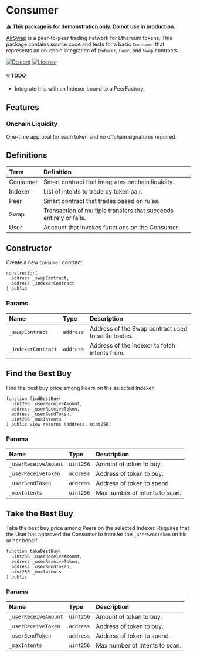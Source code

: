 # Consumer

**:warning: This package is for demonstration only. Do not use in production.**

[AirSwap](https://www.airswap.io/) is a peer-to-peer trading network for Ethereum tokens. This package contains source code and tests for a basic `Consumer` that represents an on-chain integration of `Indexer`, `Peer`, and `Swap` contracts.

[![Discord](https://img.shields.io/discord/590643190281928738.svg)](https://discord.gg/ecQbV7H)
[![License](https://img.shields.io/badge/License-Apache%202.0-blue.svg)](https://opensource.org/licenses/Apache-2.0)

#### :bulb: TODO

- Integrate this with an Indexer bound to a PeerFactory.

## Features

### Onchain Liquidity

One-time approval for each token and no offchain signatures required.

## Definitions

| Term     | Definition                                                         |
| :------- | :----------------------------------------------------------------- |
| Consumer | Smart contract that integrates onchain liquidity.                  |
| Indexer  | List of intents to trade by token pair.                            |
| Peer     | Smart contract that trades based on rules.                         |
| Swap     | Transaction of multiple transfers that succeeds entirely or fails. |
| User     | Account that invokes functions on the Consumer.                    |

## Constructor

Create a new `Consumer` contract.

```Solidity
constructor(
  address _swapContract,
  address _indexerContract
) public
```

### Params

| Name               | Type      | Description                                         |
| :----------------- | :-------- | :-------------------------------------------------- |
| `_swapContract`    | `address` | Address of the Swap contract used to settle trades. |
| `_indexerContract` | `address` | Address of the Indexer to fetch intents from.       |

## Find the Best Buy

Find the best buy price among Peers on the selected Indexer.

```Solidity
function findBestBuy(
  uint256 _userReceiveAmount,
  address _userReceiveToken,
  address _userSendToken,
  uint256 _maxIntents
) public view returns (address, uint256)
```

### Params

| Name                 | Type      | Description                    |
| :------------------- | :-------- | :----------------------------- |
| `_userReceiveAmount` | `uint256` | Amount of token to buy.        |
| `_userReceiveToken`  | `address` | Address of token to buy.       |
| `_userSendToken`     | `address` | Address of token to spend.     |
| `_maxIntents`        | `uint256` | Max number of intents to scan. |

## Take the Best Buy

Take the best buy price among Peers on the selected Indexer. Requires that the User has approved the Consumer to transfer the `_userSendToken` on his or her behalf.

```Solidity
function takeBestBuy(
  uint256 _userReceiveAmount,
  address _userReceiveToken,
  address _userSendToken,
  uint256 _maxIntents
) public
```

### Params

| Name                 | Type      | Description                    |
| :------------------- | :-------- | :----------------------------- |
| `_userReceiveAmount` | `uint256` | Amount of token to buy.        |
| `_userReceiveToken`  | `address` | Address of token to buy.       |
| `_userSendToken`     | `address` | Address of token to spend.     |
| `_maxIntents`        | `uint256` | Max number of intents to scan. |
